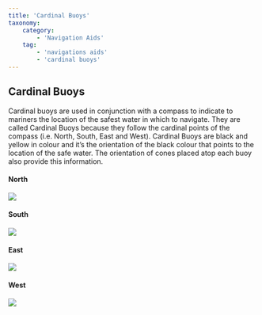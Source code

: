```yaml
---
title: 'Cardinal Buoys'
taxonomy:
    category:
        - 'Navigation Aids'
    tag:
        - 'navigations aids'
        - 'cardinal buoys'
---
```


## Cardinal Buoys

Cardinal buoys are used in conjunction with a compass to indicate to mariners the location of the safest water in which to navigate.  They are called Cardinal Buoys because they follow the cardinal points of the compass (i.e. North, South, East and West). Cardinal Buoys are black and yellow in colour and it’s the orientation of the black colour that points to the location of the safe water.  The orientation of cones placed atop each buoy also provide this information.

<div class="nav-aid-details">
	<h4>North</h4>
	<div class="nav-aid-details-image"><img src="/images/cardinal-north.png"></div>
</div>
<div class="nav-aid-details">
	<h4>South</h4>
	<div class="nav-aid-details-image"><img src="/images/cardinal-south.png"></div>
</div>
<div class="nav-aid-details">
	<h4>East</h4>
	<div class="nav-aid-details-image"><img src="/images/cardinal-east.png"></div>
</div>
<div class="nav-aid-details">
	<h4>West</h4>
	<div class="nav-aid-details-image"><img src="/images/cardinal-west.png"></div>
</div>